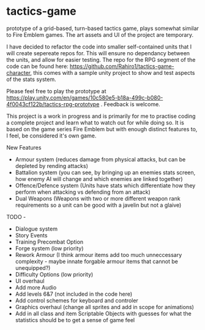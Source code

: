 # tactics-game
prototype of a grid-based, turn-based tactics game, plays somewhat similar to Fire Emblem games. The art assets and UI of the project are temporary.

I have decided to refactor the code into smaller self-contained units that I will create sepereate repos for. This will ensure no dependancy between the units, and allow for easier testing.
The repo for the RPG segment of the code can be found here: https://github.com/Rahiro1/tactics-game-character, this comes with a sample unity project to show and test aspects of the stats system.

Please feel free to play the prototype at https://play.unity.com/en/games/10c580e5-b18a-499c-b080-4f0043cf122b/tactics-rpg-prototype . Feedback is welcome. 

This project is a work in progress and is primarily for me to practise coding a complete project and learn what to watch out for while doing so. It is based on the game series Fire Emblem but with enough distinct features to, I feel, be considered it's own game. 

New Features
- Armour system (reduces damage from physical attacks, but can be depleted by rending attacks)
- Battalion system (you can see, by bringing up an enemies stats screen, how enemy AI will change and which enemies are linked together)
- Offence/Defence system (Units have stats which differentiate how they perform when attacking vs defending from an attack)
- Dual Weapons (Weapons with two or more different weapon rank requirements so a unit can be good with a javelin but not a glaive) 

TODO -
- Dialogue system
- Story Events
- Training Precombat Option
- Forge system (low priority)
- Rework Armour (I think armour items add too much unneccessary complexity - maybe innate forgable armour items that cannot be unequipped?)
- Difficulty Options (low priority)
- UI overhaul
- Add more Audio
- Add levels 6&7 (not included in the code here)
- Add control schemes for keyboard and controler
- Graphics overhaul (change all sprites and add in scope for animations)
- Add in all class and item Scriptable Objects with guesses for what the statistics should be to get a sense of game feel  
